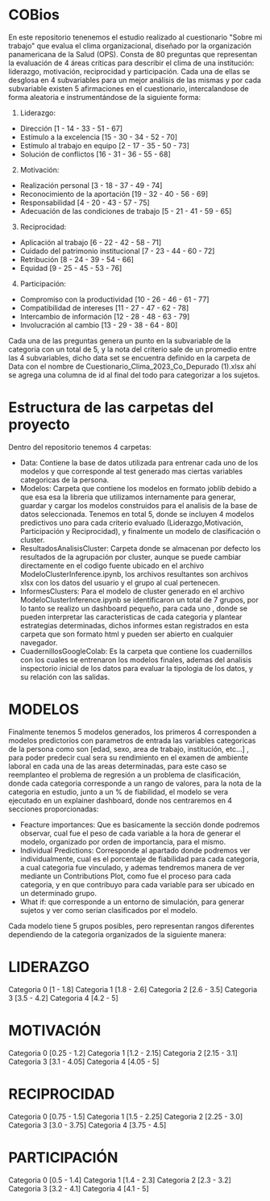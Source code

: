 # COBios
En este repositorio tenenemos el estudio realizado al cuestionario "Sobre mi trabajo" que evalua el clima organizacional, diseñado por la organización panamericana de la Salud (OPS). Consta de 80 preguntas que representan la evaluación de 4 áreas críticas para describir el clima de una institución: liderazgo, motivación, reciprocidad y participación. Cada una de ellas se desglosa en 4 subvariables para un mejor análisis de las mismas y por cada subvariable existen 5 afirmaciones en el cuestionario, intercalandose de forma aleatoria e instrumentándose de la siguiente forma:

1) Liderazgo:

- Dirección [1 - 14 - 33 - 51 - 67]
- Estímulo a la excelencia [15 - 30 - 34 - 52 - 70]
- Estímulo al trabajo en equipo [2 - 17 - 35 - 50 - 73]
- Solución de conflictos [16 - 31 - 36 - 55 - 68]

2) Motivación: 

- Realización personal [3 - 18 - 37 - 49 - 74]
- Reconocimiento de la aportación [19 - 32 - 40 - 56 - 69]
- Responsabilidad [4 - 20 - 43 - 57 - 75]
- Adecuación de las condiciones de trabajo [5 - 21 - 41 - 59 - 65]

3) Reciprocidad: 

- Aplicación al trabajo [6 - 22 - 42 - 58 - 71]
- Cuidado del patrimonio institucional [7 - 23 - 44 - 60 - 72]
- Retribución [8 - 24 - 39 - 54 - 66]
- Equidad [9 - 25 - 45 - 53 - 76]
4) Participación:
- Compromiso con la productividad [10 - 26 - 46 - 61 - 77]
- Compatibilidad de intereses [11 - 27 - 47 - 62 - 78]
- Intercambio de información  [12 - 28 - 48 - 63 - 79]
- Involucración al cambio [13 - 29 - 38 - 64 - 80]  

Cada una de las preguntas genera un punto en la subvariable de la categoria con un total de 5, y la nota del criterio sale de un promedio entre las 4 subvariables, dicho data set se encuentra definido en la carpeta de Data con el nombre de Cuestionario_Clima_2023_Co_Depurado (1).xlsx ahí se agrega una columna de id al final del todo para categorizar a los sujetos.

# Estructura de las carpetas del proyecto
Dentro del repositorio tenemos 4 carpetas:

- Data: Contiene la base de datos utilizada para entrenar cada uno de los modelos y que corresponde al test generado mas ciertas variables categoricas de la persona.
- Modelos: Carpeta que contiene los modelos en formato joblib debido a que esa esa la libreria que utilizamos internamente para generar, guardar y cargar los modelos construidos para el analisis de la base de datos seleccionada. Tenemos en total 5, donde se incluyen 4 modelos predictivos uno para cada criterio evaluado (Liderazgo,Motivación, Participación y Reciprocidad), y finalmente un modelo de clasificación o cluster.
- ResultadosAnalisisCluster: Carpeta donde se almacenan por defecto los resultados de la agrupación por cluster, aunque se puede cambiar directamente en el codigo fuente ubicado en el archivo ModeloClusterInference.ipynb, los archivos resultantes son archivos xlsx con los datos del usuario y el grupo al cual pertenecen.
- InformesClusters: Para el modelo de cluster generado en el archivo ModeloClusterInference.ipynb se identificaron un total de 7 grupos, por lo tanto se realizo un dashboard pequeño, para cada uno , donde se pueden interpretar las caracteristicas de cada categoria y plantear estrategias determinadas, dichos informes estan registrados en esta carpeta que son formato html y pueden ser abierto en cualquier navegador.
-  CuadernillosGoogleColab: Es la carpeta que contiene los cuadernillos con los cuales se entrenaron los modelos finales, ademas del analisis inspectorio inicial de los datos para evaluar la tipologia de los datos, y su relación con las salidas.

# MODELOS
Finalmente tenemos 5 modelos generados, los primeros 4 corresponden a modelos predictorios con parametros de entrada las variables categoricas de la persona como son [edad, sexo, area de trabajo, institución, etc...] , para poder predecir cual sera su rendimiento en el examen de ambiente laboral en cada una de las areas determinadas, para este caso se reemplanteo el problema de regresión a un problema de clasificación, donde cada categoria corresponde a un rango de valores, para la nota de la categoria en estudio, junto a un % de fiabilidad, el modelo se vera ejecutado en un explainer dashboard, donde nos centraremos en 4 secciones proporcionadas:
- Feacture importances: Que es basicamente la sección donde podremos observar, cual fue el peso de cada variable a la hora de generar el modelo, organizado por orden de importancia, para el mismo.
- Individual Predictions: Corresponde al apartado donde podremos ver individualmente, cual es el porcentaje de fiabilidad para cada categoria, a cual categoria fue vinculado, y ademas tendremos manera de ver mediante un Contributions Plot, como fue el proceso para cada categoria, y en que contribuyo para cada variable para ser ubicado en un determinado grupo.
- What if: que corresponde a un entorno de simulación, para generar sujetos y ver como serian clasificados por el modelo.

Cada modelo tiene 5 grupos posibles, pero representan rangos diferentes dependiendo de la categoria organizados de la siguiente manera:

# LIDERAZGO
Categoria 0 [1 - 1.8]
Categoria 1 [1.8 - 2.6]
Categoria 2 [2.6 - 3.5]
Categoria 3 [3.5 - 4.2]
Categoria 4 [4.2 - 5]

# MOTIVACIÓN
Categoria 0 [0.25 - 1.2]
Categoria 1 [1.2 - 2.15]
Categoria 2 [2.15 - 3.1]
Categoria 3 [3.1 - 4.05]
Categoria 4 [4.05 - 5]

# RECIPROCIDAD
Categoria 0 [0.75 - 1.5]
Categoria 1 [1.5 - 2.25]
Categoria 2 [2.25 - 3.0]
Categoria 3 [3.0 - 3.75]
Categoria 4 [3.75 - 4.5]

# PARTICIPACIÓN
Categoria 0 [0.5 - 1.4]
Categoria 1 [1.4 - 2.3]
Categoria 2 [2.3 - 3.2]
Categoria 3 [3.2 - 4.1]
Categoria 4 [4.1 - 5]
